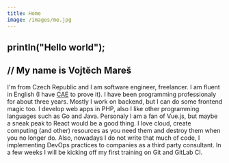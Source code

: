 ```yaml
---
title: Home
image: /images/me.jpg
---
```

## println("Hello world");

## // My name is Vojtěch Mareš

I'm from Czech Republic and I am software engineer, freelancer. I am fluent in English (I have [CAE](https://www.cambridgeenglish.org/exams-and-tests/advanced/) to prove it). I have been programming professionaly for about three years. Mostly I work on backend, but I can do some frontend magic too. I develop web apps in PHP, also I like other programming languages such as Go and Java. Personaly I am a fan of Vue.js, but maybe a sneak peak to React would be a good thing. I love cloud, create computing (and other) resources as you need them and destroy them when you no longer do. Also, nowadays I do not write that much of code, I implementing DevOps practices to companies as a third party consultant. In a few weeks I will be kicking off my first training on Git and GitLab CI.